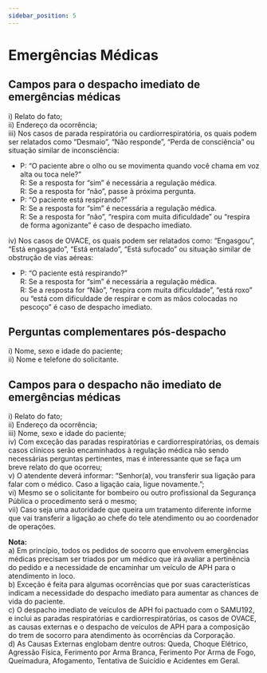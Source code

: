```yaml
---
sidebar_position: 5
---
```


# Emergências Médicas

## Campos para o despacho imediato de emergências médicas
i) Relato do fato;  
ii) Endereço da ocorrência;  
iii) Nos casos de parada respiratória ou cardiorrespiratória, os quais podem ser relatados como “Desmaio”, “Não responde”, “Perda de consciência” ou situação similar de inconsciência:
- P: “O paciente abre o olho ou se movimenta quando você chama em voz alta ou toca nele?”  
  R: Se a resposta for “sim” é necessária a regulação médica.  
  R: Se a resposta for “não”, passe à próxima pergunta.  
- P: “O paciente está respirando?”  
  R: Se a resposta for “sim” é necessária a regulação médica.  
  R: Se a resposta for “não”, “respira com muita dificuldade” ou “respira de forma agonizante” é caso de despacho imediato.  

iv) Nos casos de OVACE, os quais podem ser relatados como: “Engasgou”, “Está engasgado”, “Está entalado”, “Está sufocado” ou situação similar de obstrução de vias aéreas:
- P: “O paciente está respirando?”  
  R: Se a resposta for “sim” é necessária a regulação médica.  
  R: Se a resposta for “Não”, “respira com muita dificuldade”, “está roxo” ou “está com dificuldade de respirar e com as mãos colocadas no pescoço” é caso de despacho imediato.

## Perguntas complementares pós-despacho
i) Nome, sexo e idade do paciente;  
ii) Nome e telefone do solicitante.

## Campos para o despacho não imediato de emergências médicas
i) Relato do fato;  
ii) Endereço da ocorrência;  
iii) Nome, sexo e idade do paciente;  
iv) Com exceção das paradas respiratórias e cardiorrespiratórias, os demais casos clínicos serão encaminhados à regulação médica não sendo necessárias perguntas pertinentes, mas é interessante que se faça um breve relato do que ocorreu;  
v) O atendente deverá informar: “Senhor(a), vou transferir sua ligação para falar com o médico. Caso a ligação caia, ligue novamente.”;  
vi) Mesmo se o solicitante for bombeiro ou outro profissional da Segurança Pública o procedimento será o mesmo;  
vii) Caso seja uma autoridade que queira um tratamento diferente informe que vai transferir a ligação ao chefe do tele atendimento ou ao coordenador de operações.

**Nota:**  
a) Em princípio, todos os pedidos de socorro que envolvem emergências médicas precisam ser triados por um médico que irá avaliar a pertinência do pedido e a necessidade de encaminhar um veículo de APH para o atendimento in loco.  
b) Exceção é feita para algumas ocorrências que por suas características indicam a necessidade do despacho imediato para aumentar as chances de vida do paciente.  
c) O despacho imediato de veículos de APH foi pactuado com o SAMU192, e inclui as paradas respiratórias e cardiorrespiratórias, os casos de OVACE, as causas externas e o despacho de veículos de APH para a composição do trem de socorro para atendimento às ocorrências da Corporação.  
d) As Causas Externas englobam dentre outros: Queda, Choque Elétrico, Agressão Física, Ferimento por Arma Branca, Ferimento Por Arma de Fogo, Queimadura, Afogamento, Tentativa de Suicídio e Acidentes em Geral.